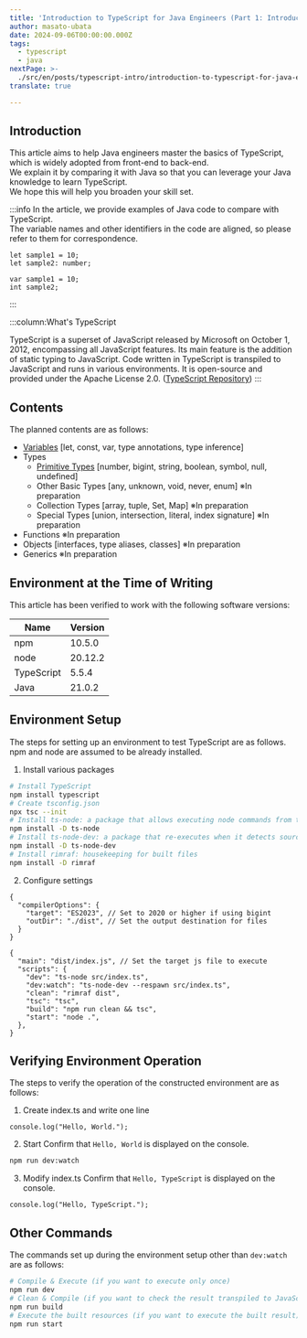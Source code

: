 ```yaml
---
title: 'Introduction to TypeScript for Java Engineers (Part 1: Introduction)'
author: masato-ubata
date: 2024-09-06T00:00:00.000Z
tags:
  - typescript
  - java
nextPage: >-
  ./src/en/posts/typescript-intro/introduction-to-typescript-for-java-engineer_variable.md
translate: true

---
```


## Introduction

This article aims to help Java engineers master the basics of TypeScript, which is widely adopted from front-end to back-end.  
We explain it by comparing it with Java so that you can leverage your Java knowledge to learn TypeScript.  
We hope this will help you broaden your skill set.  

:::info
In the article, we provide examples of Java code to compare with TypeScript.  
The variable names and other identifiers in the code are aligned, so please refer to them for correspondence.

  ```TypeScript: TypeScript
  let sample1 = 10;
  let sample2: number;
  ```
  ```java: How it looks in Java
  var sample1 = 10;
  int sample2;
  ```
:::

:::column:What's TypeScript

TypeScript is a superset of JavaScript released by Microsoft on October 1, 2012, encompassing all JavaScript features.
Its main feature is the addition of static typing to JavaScript.
Code written in TypeScript is transpiled to JavaScript and runs in various environments.
It is open-source and provided under the Apache License 2.0. ([TypeScript Repository](https://github.com/microsoft/TypeScript))
:::

## Contents

The planned contents are as follows:

* [Variables](/en/typescript-intro/introduction-to-typescript-for-java-engineer_variable) [let, const, var, type annotations, type inference]
* Types
  * [Primitive Types](/en/typescript-intro/introduction-to-typescript-for-java-engineer_primitive-type) [number, bigint, string, boolean, symbol, null, undefined]
  * Other Basic Types [any, unknown, void, never, enum] ※In preparation
  * Collection Types [array, tuple, Set, Map] ※In preparation
  * Special Types [union, intersection, literal, index signature] ※In preparation
* Functions ※In preparation
* Objects [interfaces, type aliases, classes] ※In preparation
* Generics ※In preparation

## Environment at the Time of Writing

This article has been verified to work with the following software versions:

|Name|Version|
|---|---|
|npm|10.5.0|
|node|20.12.2|
|TypeScript|5.5.4|
|Java|21.0.2|

## Environment Setup

The steps for setting up an environment to test TypeScript are as follows.  
npm and node are assumed to be already installed.

1. Install various packages
  ```sh
  # Install TypeScript
  npm install typescript
  # Create tsconfig.json
  npx tsc --init
  # Install ts-node: a package that allows executing node commands from tsc
  npm install -D ts-node
  # Install ts-node-dev: a package that re-executes when it detects source code changes
  npm install -D ts-node-dev
  # Install rimraf: housekeeping for built files
  npm install -D rimraf
  ```
2. Configure settings

```json: tsconfig.json
{
  "compilerOptions": {
    "target": "ES2023", // Set to 2020 or higher if using bigint
    "outDir": "./dist", // Set the output destination for files
  }
}
```

```json: package.json
{
  "main": "dist/index.js", // Set the target js file to execute
  "scripts": {
    "dev": "ts-node src/index.ts",
    "dev:watch": "ts-node-dev --respawn src/index.ts",
    "clean": "rimraf dist",
    "tsc": "tsc",
    "build": "npm run clean && tsc", 
    "start": "node .",
  },
}
```

## Verifying Environment Operation

The steps to verify the operation of the constructed environment are as follows:

1. Create index.ts and write one line
  ```ts: index.ts
  console.log("Hello, World.");
  ```
2. Start
  Confirm that `Hello, World` is displayed on the console.
  ```sh
  npm run dev:watch
  ```
3. Modify index.ts
  Confirm that `Hello, TypeScript` is displayed on the console.
  ```ts: index.ts
  console.log("Hello, TypeScript.");
  ```

## Other Commands

The commands set up during the environment setup other than `dev:watch` are as follows:

```sh
# Compile & Execute (if you want to execute only once)
npm run dev
# Clean & Compile (if you want to check the result transpiled to JavaScript)
npm run build
# Execute the built resources (if you want to execute the built result)
npm run start
```
